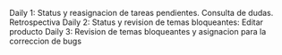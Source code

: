 Daily 1: Status y reasignacion de tareas pendientes. Consulta de dudas. Retrospectiva
Daily 2: Status y revision de temas bloqueantes: Editar producto
Daily 3: Revision de temas bloqueantes y asignacion para la correccion de bugs